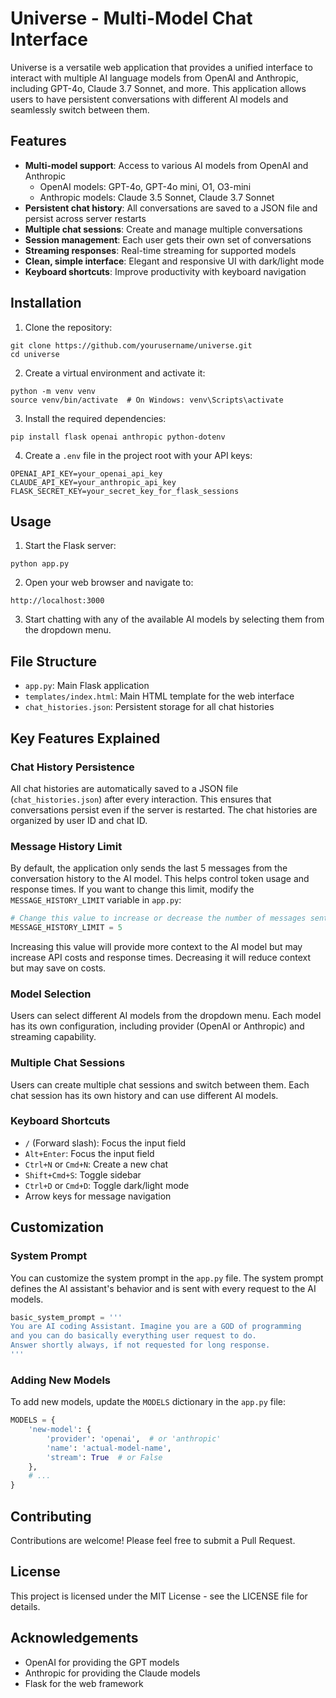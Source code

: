 # Universe - Multi-Model Chat Interface

Universe is a versatile web application that provides a unified interface to interact with multiple AI language models from OpenAI and Anthropic, including GPT-4o, Claude 3.7 Sonnet, and more. This application allows users to have persistent conversations with different AI models and seamlessly switch between them.

## Features
* **Multi-model support**: Access to various AI models from OpenAI and Anthropic
   * OpenAI models: GPT-4o, GPT-4o mini, O1, O3-mini
   * Anthropic models: Claude 3.5 Sonnet, Claude 3.7 Sonnet
* **Persistent chat history**: All conversations are saved to a JSON file and persist across server restarts
* **Multiple chat sessions**: Create and manage multiple conversations
* **Session management**: Each user gets their own set of conversations
* **Streaming responses**: Real-time streaming for supported models
* **Clean, simple interface**: Elegant and responsive UI with dark/light mode
* **Keyboard shortcuts**: Improve productivity with keyboard navigation

## Installation
1. Clone the repository:
```
git clone https://github.com/yourusername/universe.git
cd universe
```

2. Create a virtual environment and activate it:
```
python -m venv venv
source venv/bin/activate  # On Windows: venv\Scripts\activate
```

3. Install the required dependencies:
```
pip install flask openai anthropic python-dotenv
```

4. Create a `.env` file in the project root with your API keys:
```
OPENAI_API_KEY=your_openai_api_key
CLAUDE_API_KEY=your_anthropic_api_key
FLASK_SECRET_KEY=your_secret_key_for_flask_sessions
```

## Usage
1. Start the Flask server:
```
python app.py
```

2. Open your web browser and navigate to:
```
http://localhost:3000
```

3. Start chatting with any of the available AI models by selecting them from the dropdown menu.

## File Structure
* `app.py`: Main Flask application
* `templates/index.html`: Main HTML template for the web interface
* `chat_histories.json`: Persistent storage for all chat histories

## Key Features Explained

### Chat History Persistence
All chat histories are automatically saved to a JSON file (`chat_histories.json`) after every interaction. This ensures that conversations persist even if the server is restarted. The chat histories are organized by user ID and chat ID.

### Message History Limit
By default, the application only sends the last 5 messages from the conversation history to the AI model. This helps control token usage and response times. If you want to change this limit, modify the `MESSAGE_HISTORY_LIMIT` variable in `app.py`:

```python
# Change this value to increase or decrease the number of messages sent to the AI model
MESSAGE_HISTORY_LIMIT = 5  
```

Increasing this value will provide more context to the AI model but may increase API costs and response times. Decreasing it will reduce context but may save on costs.

### Model Selection
Users can select different AI models from the dropdown menu. Each model has its own configuration, including provider (OpenAI or Anthropic) and streaming capability.

### Multiple Chat Sessions
Users can create multiple chat sessions and switch between them. Each chat session has its own history and can use different AI models.

### Keyboard Shortcuts
- `/` (Forward slash): Focus the input field
- `Alt+Enter`: Focus the input field
- `Ctrl+N` or `Cmd+N`: Create a new chat
- `Shift+Cmd+S`: Toggle sidebar
- `Ctrl+D` or `Cmd+D`: Toggle dark/light mode
- Arrow keys for message navigation

## Customization

### System Prompt
You can customize the system prompt in the `app.py` file. The system prompt defines the AI assistant's behavior and is sent with every request to the AI models.

```python
basic_system_prompt = '''
You are AI coding Assistant. Imagine you are a GOD of programming
and you can do basically everything user request to do.
Answer shortly always, if not requested for long response.
'''
```

### Adding New Models
To add new models, update the `MODELS` dictionary in the `app.py` file:

```python
MODELS = {
    'new-model': {
        'provider': 'openai',  # or 'anthropic'
        'name': 'actual-model-name', 
        'stream': True  # or False
    },
    # ...
}
```

## Contributing
Contributions are welcome! Please feel free to submit a Pull Request.

## License
This project is licensed under the MIT License - see the LICENSE file for details.

## Acknowledgements
* OpenAI for providing the GPT models
* Anthropic for providing the Claude models
* Flask for the web framework
